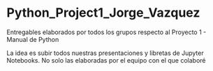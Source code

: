 # Python_Project1_Jorge_Vazquez
Entregables elaborados por todos los grupos respecto al Proyecto 1 - Manual de Python

La idea es subir todos nuestras presentaciones y libretas de Jupyter Notebooks. No solo las elaboradas por el equipo con el que colaboré
